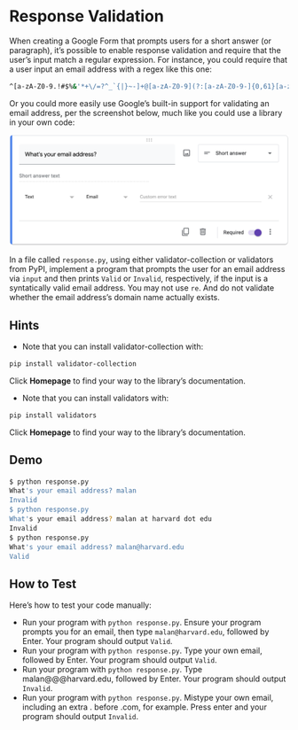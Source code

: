 # Response Validation

When creating a Google Form that prompts users for a short answer (or paragraph), it’s possible to enable response validation and require that the user’s input match a regular expression. For instance, you could require that a user input an email address with a regex like this one:

```bash
^[a-zA-Z0-9.!#$%&'*+\/=?^_`{|}~-]+@[a-zA-Z0-9](?:[a-zA-Z0-9-]{0,61}[a-zA-Z0-9])?(?:\.[a-zA-Z0-9](?:[a-zA-Z0-9-]{0,61}[a-zA-Z0-9])?)*$
```

Or you could more easily use Google’s built-in support for validating an email address, per the screenshot below, much like you could use a library in your own code:

![Alt text](form.png)

In a file called `response.py`, using either validator-collection or validators from PyPI, implement a program that prompts the user for an email address via `input` and then prints `Valid` or `Invalid`, respectively, if the input is a syntatically valid email address. You may not use `re`. And do not validate whether the email address’s domain name actually exists.

## Hints

- Note that you can install validator-collection with:

```bash
pip install validator-collection
```

Click **Homepage** to find your way to the library’s documentation.

- Note that you can install validators with:

```bash
pip install validators
```

Click **Homepage** to find your way to the library’s documentation.

## Demo

```bash
$ python response.py                                                            
What's your email address? malan                                                
Invalid                                                                         
$ python response.py                                                            
What's your email address? malan at harvard dot edu                             
Invalid                                                                         
$ python response.py                                                            
What's your email address? malan@harvard.edu                                    
Valid 
```

## How to Test

Here’s how to test your code manually:

- Run your program with `python response.py`. Ensure your program prompts you for an email, then type `malan@harvard.edu`, followed by Enter. Your program should output `Valid`.
- Run your program with `python response.py`. Type your own email, followed by Enter. Your program should output `Valid`.
- Run your program with `python response.py`. Type malan@@@harvard.edu, followed by Enter. Your program should output `Invalid`.
- Run your program with `python response.py`. Mistype your own email, including an extra . before .com, for example. Press enter and your program should output `Invalid`.